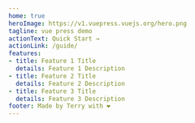 ```yaml
---
home: true
heroImage: https://v1.vuepress.vuejs.org/hero.png
tagline: vue press demo
actionText: Quick Start →
actionLink: /guide/
features:
- title: Feature 1 Title
  details: Feature 1 Description
- title: Feature 2 Title
  details: Feature 2 Description
- title: Feature 3 Title
  details: Feature 3 Description
footer: Made by Terry with ❤️
---
```

